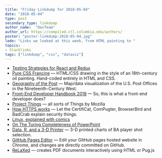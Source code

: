 ```yaml
---
title: "Friday Linkdump for 2018-05-04"
date: "2018-05-04"
type: post
secondary_type: linkdump
author_name:  "DevTeam"
author_url: https://compiled.ctl.columbia.edu/authors/
poster: "poster-linkdump-2018-05-04.jpg"
lede: "Links we looked at this week, from HTML painting to "
topics: 
- Slacklinks
tags: ["linkdump", "css", "dataviz"]
---
```


* [Testing Strategies for React and Redux](https://hacks.mozilla.org/2018/04/testing-strategies-for-react-and-redux/)
* [Pure CSS Francine](https://github.com/cyanharlow/purecss-francine)
— HTML/CSS drawing in the style of an 18th-century oil painting. Hand-coded entirely in HTML and CSS.
* [Geography of the Post](http://cameronblevins.org/gotp/)
— Map/data visualization of the U.S. Post Offices in the Nineteenth-Century West.
* [Front-End Developer Handbook 2018](https://frontendmasters.com/books/front-end-handbook/2018/)
— So, this is what a front-end developer does?
* [Project Things](https://iot.mozilla.org/)
— all sorts of Things by Mozilla
* [How HTTPS works](https://howhttps.works/)
— Let the CertifiCat, ComPugter, BrowserBird and BadCrab explain security things.
* [Linux, explained with comics](https://twitter.com/b0rk/media)
* [On The Turing Completeness of PowerPoint](https://www.youtube.com/watch?v=uNjxe8ShM-8)
* [Data, R, and a 3-D Printer](http://flowingdata.com/2018/05/01/data-r-and-a-3-d-printer/)
— 3-D printed charts of BA player shot selection.
* [GitHub Pages Editor](https://github.com/makinacorpus/github-pages-editor)
— Edit your GitHub pages hosted website in Chrome, and changes are directly committed on GitHub.
* [ReLaXed](https://github.com/RelaxedJS/ReLaXed)
— creates PDF documents interactively using HTML or Pug.js
